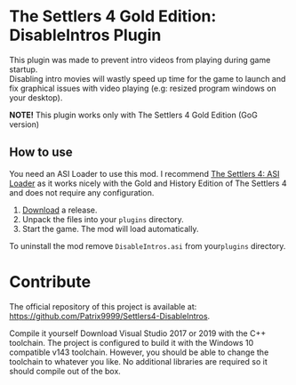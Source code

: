 # The Settlers 4 Gold Edition: DisableIntros Plugin

This plugin was made to prevent intro videos from playing during game startup.  
Disabling intro movies will wastly speed up time for the game to launch and fix graphical issues with video playing (e.g: resized program windows on your desktop).  

**NOTE!** This plugin works only with The Settlers 4 Gold Edition (GoG version)

## How to use

You need an ASI Loader to use this mod. I recommend [The Settlers 4: ASI Loader](https://github.com/nyfrk/Settlers4-ASI-Loader) as it works nicely with the Gold and History Edition of The Settlers 4 and does not require any configuration. 

1. [Download](https://github.com/Patrix9999/Settlers4-DisableIntros/releases) a release.
2. Unpack the files into your `plugins` directory.
3. Start the game. The mod will load automatically.

To uninstall the mod remove `DisableIntros.asi` from your`plugins` directory. 

# Contribute

The official repository of this project is available at: https://github.com/Patrix9999/Settlers4-DisableIntros.

Compile it yourself
Download Visual Studio 2017 or 2019 with the C++ toolchain. The project is configured to build it with the Windows 10 compatible v143 toolchain. However, you should be able to change the toolchain to whatever you like. No additional libraries are required so it should compile out of the box.
